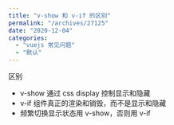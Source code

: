 ```yaml
---
title: "v-show 和 v-if 的区别"
permalink: "/archives/27125"
date: "2020-12-04"
categories: 
  - "vuejs 常见问题"
  - "默认"
---
```


区别

- v-show 通过 css display 控制显示和隐藏
- v-if 组件真正的渲染和销毁，而不是显示和隐藏
- 频繁切换显示状态用 v-show，否则用 v-if
